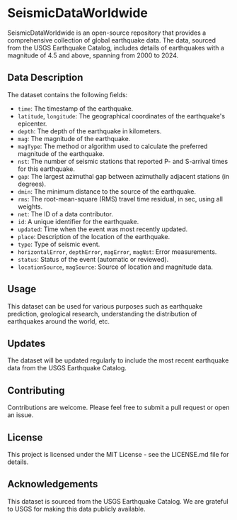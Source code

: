 # SeismicDataWorldwide

SeismicDataWorldwide is an open-source repository that provides a comprehensive collection of global earthquake data. The data, sourced from the USGS Earthquake Catalog, includes details of earthquakes with a magnitude of 4.5 and above, spanning from 2000 to 2024.

## Data Description

The dataset contains the following fields:

- `time`: The timestamp of the earthquake.
- `latitude`, `longitude`: The geographical coordinates of the earthquake's epicenter.
- `depth`: The depth of the earthquake in kilometers.
- `mag`: The magnitude of the earthquake.
- `magType`: The method or algorithm used to calculate the preferred magnitude of the earthquake.
- `nst`: The number of seismic stations that reported P- and S-arrival times for this earthquake.
- `gap`: The largest azimuthal gap between azimuthally adjacent stations (in degrees).
- `dmin`: The minimum distance to the source of the earthquake.
- `rms`: The root-mean-square (RMS) travel time residual, in sec, using all weights.
- `net`: The ID of a data contributor.
- `id`: A unique identifier for the earthquake.
- `updated`: Time when the event was most recently updated.
- `place`: Description of the location of the earthquake.
- `type`: Type of seismic event.
- `horizontalError`, `depthError`, `magError`, `magNst`: Error measurements.
- `status`: Status of the event (automatic or reviewed).
- `locationSource`, `magSource`: Source of location and magnitude data.

## Usage

This dataset can be used for various purposes such as earthquake prediction, geological research, understanding the distribution of earthquakes around the world, etc.

## Updates

The dataset will be updated regularly to include the most recent earthquake data from the USGS Earthquake Catalog.

## Contributing

Contributions are welcome. Please feel free to submit a pull request or open an issue.

## License

This project is licensed under the MIT License - see the LICENSE.md file for details.

## Acknowledgements

This dataset is sourced from the USGS Earthquake Catalog. We are grateful to USGS for making this data publicly available.
